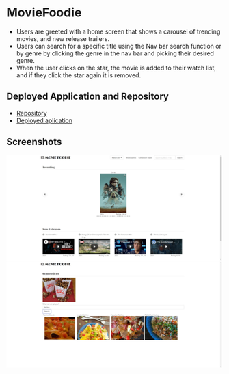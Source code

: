 # MovieFoodie
- Users are greeted with a home screen that shows a carousel of trending movies, and new release trailers.
- Users can search for a specific title using the Nav bar search function or by genre by clicking the genre in the nav bar and picking their desired genre.
- When the user clicks on the star, the movie is added to their watch list, and if they click the star again it is removed.

## Deployed Application and Repository
- [Repository](https://github.com/michellewehr/MovieFoodie)
- [Deployed aplication](https://michellewehr.github.io/MovieFoodie/)

## Screenshots
![Main Page](./assets/screenshots/Movie-Page.jpg)
![Food Page](./assets/screenshots/Foodie-Page.jpg)
